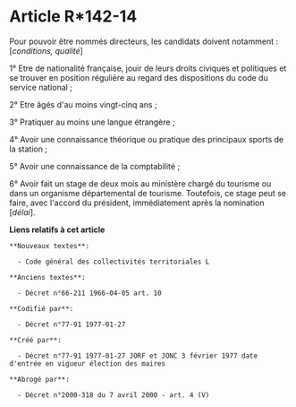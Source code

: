 # Article R*142-14

Pour pouvoir être nommés directeurs, les candidats doivent notamment : [*conditions, qualité*] 

1° Etre de nationalité française, jouir de leurs droits civiques et politiques et se trouver en position régulière au regard
des dispositions du code du service national ;

2° Etre âgés d'au moins vingt-cinq ans ;

3° Pratiquer au moins une langue étrangère ; 

4° Avoir une connaissance théorique ou pratique des principaux sports de la station ;

5° Avoir une connaissance de la comptabilité ; 

6° Avoir fait un stage de deux mois au ministère chargé du tourisme ou dans un organisme départemental de tourisme.
Toutefois, ce stage peut se faire, avec l'accord du président, immédiatement après la nomination [*délai*].

**Liens relatifs à cet article**

	**Nouveaux textes**:

	  - Code général des collectivités territoriales L

	**Anciens textes**:

	  - Décret n°66-211 1966-04-05 art. 10

	**Codifié par**:

	  - Décret n°77-91 1977-01-27

	**Créé par**:

	  - Décret n°77-91 1977-01-27 JORF et JONC 3 février 1977 date d'entrée en vigueur élection des maires

	**Abrogé par**:

	  - Décret n°2000-318 du 7 avril 2000 - art. 4 (V)
